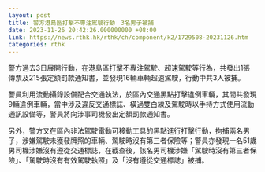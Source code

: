 ```yaml
---
layout: post
title: 警方港島區打擊不專注駕駛行動　3名男子被捕
date: 2023-11-26 20:42:26.000000000 +08:00
link: https://news.rthk.hk/rthk/ch/component/k2/1729508-20231126.htm
categories: rthk
---
```


警方過去3日展開行動，在港島區打擊不專注駕駛、超速駕駛等行為，共發出1張傳票及215張定額罰款通知書，並發現16輛車輛超速駕駛，行動中共3人被捕。

警員利用流動攝錄設備配合交通執法，於區內交通黑點打擊違例車輛，其間共發現9輛違例車輛，當中涉及違反交通標誌、橫過雙白線及駕駛時以手持方式使用流動通訊設備等，警員將向涉事司機發出定額罰款通知書。

另外，警方又在區內非法駕駛電動可移動工具的黑點進行打擊行動，拘捕兩名男子，涉嫌駕駛未獲發牌照的車輛、駕駛時沒有第三者保險等；警員亦發現一名51歲男司機涉嫌沒有遵從交通標誌，在截查後，該名男司機涉嫌「駕駛時沒有第三者保險」、「駕駛時沒有有效駕駛執照」及「沒有遵從交通標誌」被捕。
